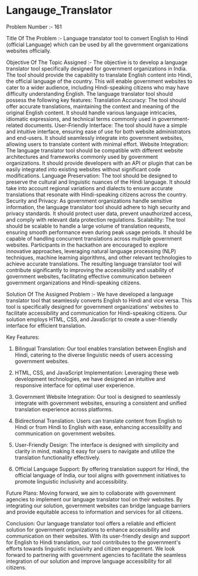 # Langauge_Translator

Problem Number :- 161


Title Of The Problem :-
Language translator tool to convert English to Hindi (official Language) which can be used by all the government organizations websites officially.


Objective Of The Topic Assigned :-
The objective is to develop a language translator tool specifically designed for government organizations in India. The tool should provide the capability to translate English content into Hindi, the official language of the country. This will enable government websites to cater to a wider audience, including Hindi-speaking citizens who may have difficulty understanding English. The language translator tool should possess the following key features: Translation Accuracy: The tool should offer accurate translations, maintaining the context and meaning of the original English content. It should handle various language intricacies, idiomatic expressions, and technical terms commonly used in government-related documents. User-Friendly Interface: The tool should have a simple and intuitive interface, ensuring ease of use for both website administrators and end-users. It should seamlessly integrate into government websites, allowing users to translate content with minimal effort. Website Integration: The language translator tool should be compatible with different website architectures and frameworks commonly used by government organizations. It should provide developers with an API or plugin that can be easily integrated into existing websites without significant code modifications. Language Preservation: The tool should be designed to preserve the cultural and linguistic nuances of the Hindi language. It should take into account regional variations and dialects to ensure accurate translations that resonate with Hindi-speaking citizens across the country. Security and Privacy: As government organizations handle sensitive information, the language translator tool should adhere to high security and privacy standards. It should protect user data, prevent unauthorized access, and comply with relevant data protection regulations. Scalability: The tool should be scalable to handle a large volume of translation requests, ensuring smooth performance even during peak usage periods. It should be capable of handling concurrent translations across multiple government websites. Participants in the hackathon are encouraged to explore innovative approaches, leveraging natural language processing (NLP) techniques, machine learning algorithms, and other relevant technologies to achieve accurate translations. The resulting language translator tool will contribute significantly to improving the accessibility and usability of government websites, facilitating effective communication between government organizations and Hindi-speaking citizens.


Solution Of The Assigned Problem :-
We have developed a language translator tool that seamlessly converts English to Hindi and vice versa. This tool is specifically designed for government organizations' websites to facilitate accessibility and communication for Hindi-speaking citizens. Our solution employs HTML, CSS, and JavaScript to create a user-friendly interface for efficient translation.


Key Features:
1. Bilingual Translation: Our tool enables translation between English and Hindi, catering to the diverse linguistic needs of users accessing government websites.

2. HTML, CSS, and JavaScript Implementation: Leveraging these web development technologies, we have designed an intuitive and responsive interface for optimal user experience.

3. Government Website Integration: Our tool is designed to seamlessly integrate with government websites, ensuring a consistent and unified translation experience across platforms.

4. Bidirectional Translation: Users can translate content from English to Hindi or from Hindi to English with ease, enhancing accessibility and communication on government websites.

5. User-Friendly Design: The interface is designed with simplicity and clarity in mind, making it easy for users to navigate and utilize the translation functionality effectively.

6. Official Language Support: By offering translation support for Hindi, the official language of India, our tool aligns with government initiatives to promote linguistic inclusivity and accessibility.


Future Plans:
Moving forward, we aim to collaborate with government agencies to implement our language translator tool on their websites. By integrating our solution, government websites can bridge language barriers and provide equitable access to information and services for all citizens.


Conclusion:
Our language translator tool offers a reliable and efficient solution for government organizations to enhance accessibility and communication on their websites. With its user-friendly design and support for English to Hindi translation, our tool contributes to the government's efforts towards linguistic inclusivity and citizen engagement. We look forward to partnering with government agencies to facilitate the seamless integration of our solution and improve language accessibility for all citizens.